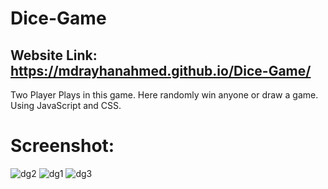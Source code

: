 # Dice-Game
## Website Link: https://mdrayhanahmed.github.io/Dice-Game/
Two Player Plays in this game. Here randomly win anyone or draw a game.</br>
Using JavaScript and CSS.
# Screenshot:
![dg2](https://github.com/MdRayhanAhmed/Dice-Game/assets/67359238/7ae682c5-093a-4cc7-82ca-b9021bd4cdf8)
![dg1](https://github.com/MdRayhanAhmed/Dice-Game/assets/67359238/984c9d5a-a66c-4862-8ac3-947520e124bc)
![dg3](https://github.com/MdRayhanAhmed/Dice-Game/assets/67359238/b93377f5-e989-470d-aecc-c67b0ba3d409)
